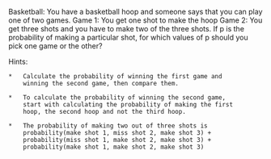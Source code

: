 Basketball: You have a basketball hoop and someone says that you
can play one of two games.
Game 1: You get one shot to make the hoop
Game 2: You get three shots and you have to make two of the three
        shots.
If p is the probability of making a particular shot, for which
values of p should you pick one game or the other?

Hints:
    
    *   Calculate the probability of winning the first game and
        winning the second game, then compare them.

    *   To calculate the probability of winning the second game,
        start with calculating the probability of making the first
        hoop, the second hoop and not the third hoop.

    *   The probability of making two out of three shots is
        probability(make shot 1, miss shot 2, make shot 3) +
        probability(miss shot 1, make shot 2, make shot 3) +
        probability(make shot 1, make shot 2, make shot 3)
